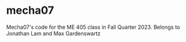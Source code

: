 # mecha07
Mecha07's code for the ME 405 class in Fall Quarter 2023.
Belongs to Jonathan Lam and Max Gardenswartz
